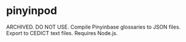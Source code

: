 # pinyinpod
ARCHIVED. DO NOT USE. Compile Pinyinbase glossaries to JSON files. Export to CEDICT text files. Requires Node.js.
